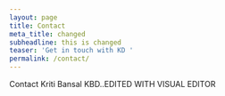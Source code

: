 ```yaml
---
layout: page
title: Contact
meta_title: changed
subheadline: this is changed
teaser: 'Get in touch with KD '
permalink: /contact/
---
```

Contact Kriti Bansal KBD..EDITED WITH VISUAL EDITOR